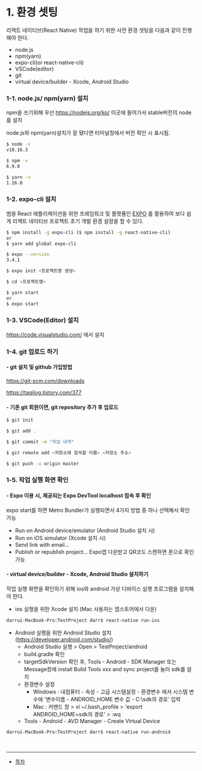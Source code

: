 # 1. 환경 셋팅
리액트 네이티브(React Native) 작업을 하기 위한 사전 환경 셋팅을 다음과 같이 진행해야 한다.

  * node.js
  * npm(yarn)
  * expo-cli(or react-native-cli)
  * VSCode(editor)
  * git
  * virtual device/builder - Xcode, Android Studio
  
  
### 1-1. node.js/ npm(yarn) 설치

npm을 쓰기위해 우선 https://nodejs.org/ko/ 이곳에 들어가서 stable버전의 node를 설치

node.js와 npm(yarn)설치가 잘 됐다면 터미널창에서 버전 확인 시 표시됨.
```bash
$ node -v
v10.16.3

$ npm -v
6.9.0

$ yarn -v
1.16.0
```

### 1-2. expo-cli 설치

범용 React 애플리케이션을 위한 프레임워크 및 플랫폼인 [EXPO](https://docs.expo.io/versions/latest/) 를 활용하여 보다 쉽게 리액트 네이티브 프로젝트 초기 개발 환경 설정을 할 수 있다.

```bash
$ npm install -g expo-cli ($ npm install -g react-native-cli)
or
$ yarn add global expo-cli

$ expo --version
3.4.1

$ expo init <프로젝트명 생성>

$ cd <프로젝트명>

$ yarn start
or
$ expo start
```

### 1-3. VSCode(Editor) 설치

https://code.visualstudio.com/ 에서 설치

### 1-4. git 업로드 하기

#### - git 설치 및 github 가입방법

https://git-scm.com/downloads

https://tagilog.tistory.com/377

#### - 기존 git 회원이면, git repository 추가 후 업로드

```bash
$ git init

$ git add .

$ git commit -m "작업 내역"

$ git remote add <저장소에 접속할 이름> <저장소 주소>

$ git push -u origin master
```

### 1-5. 작업 실행 화면 확인

#### - Expo 이용 시, 제공되는 Expo DevTool localhost 접속 후 확인
expo start를 하면 Metro Bundler가 실행되면서 4가지 방법 중 하나 선택해서 확인 가능
* Run on Android device/emulator (Android Studio 설치 시)
* Run on iOS simulator (Xcode 설치 시)
* Send link with email...
* Publish or republish project...
Expo앱 다운받고 QR코드 스캔하면 폰으로 확인 가능 

#### - virtual device/builder - Xcode, Android Studio 설치하기
작업 실행 화면을 확인하기 위해 ios와 android 가상 디바이스 실행 프로그램을 설치해야 한다.
* ios 실행을 위한 Xcode 설치 (Mac 사용자는 앱스토어에서 다운)

```bash
darrui-MacBook-Pro:TestProject darr$ react-native run-ios
```
* Android 실행을 위한 Android Studio 설치 (https://developer.android.com/studio/)
  * Android Studio 실행 > Open > TestProject/android
  * build.gradle 확인
  * targetSdkVersion 확인 후, Tools - Android - SDK Manager 또는 Message창에 install Bulid Tools xxx and sync project를 눌러 sdk를 설치
  * 환경변수 설정
    - Windows : 내컴퓨터 - 속성 - 고급 시스템설정 - 환경변수 에서 시스템 변수에 '변수이름 - ANDROID_HOME 변수 값 - C:\sdk의 경로' 입력
    - Mac : 커맨드 창 > vi ~/.bash_profile > 'export ANDROID_HOME=sdk의 경로' > :wq
  * Tools - Android - AVD Manager - Create Virtual Device

```bash
darrui-MacBook-Pro:TestProject darr$ react-native run-android
```

<br />

---

* [목차](../../../../)
